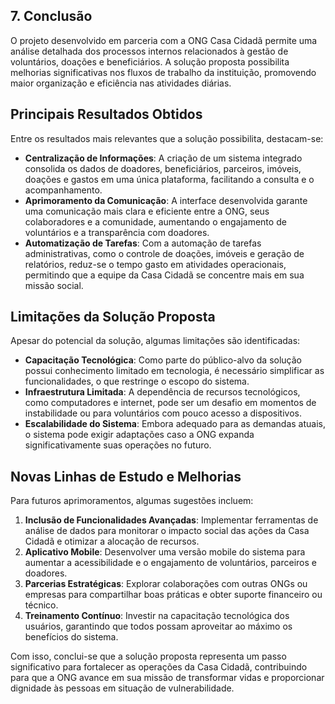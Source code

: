 ## 7. Conclusão

O projeto desenvolvido em parceria com a ONG Casa Cidadã permite uma análise detalhada dos processos internos relacionados à gestão de voluntários, doações e beneficiários. A solução proposta possibilita melhorias significativas nos fluxos de trabalho da instituição, promovendo maior organização e eficiência nas atividades diárias.

## Principais Resultados Obtidos

Entre os resultados mais relevantes que a solução possibilita, destacam-se:

- **Centralização de Informações**: A criação de um sistema integrado consolida os dados de doadores, beneficiários, parceiros, imóveis, doações e gastos em uma única plataforma, facilitando a consulta e o acompanhamento.
- **Aprimoramento da Comunicação**: A interface desenvolvida garante uma comunicação mais clara e eficiente entre a ONG, seus colaboradores e a comunidade, aumentando o engajamento de voluntários e a transparência com doadores.
- **Automatização de Tarefas**: Com a automação de tarefas administrativas, como o controle de doações, imóveis e geração de relatórios, reduz-se o tempo gasto em atividades operacionais, permitindo que a equipe da Casa Cidadã se concentre mais em sua missão social.

## Limitações da Solução Proposta

Apesar do potencial da solução, algumas limitações são identificadas:

- **Capacitação Tecnológica**: Como parte do público-alvo da solução possui conhecimento limitado em tecnologia, é necessário simplificar as funcionalidades, o que restringe o escopo do sistema.
- **Infraestrutura Limitada**: A dependência de recursos tecnológicos, como computadores e internet, pode ser um desafio em momentos de instabilidade ou para voluntários com pouco acesso a dispositivos.
- **Escalabilidade do Sistema**: Embora adequado para as demandas atuais, o sistema pode exigir adaptações caso a ONG expanda significativamente suas operações no futuro.

## Novas Linhas de Estudo e Melhorias

Para futuros aprimoramentos, algumas sugestões incluem:

1. **Inclusão de Funcionalidades Avançadas**: Implementar ferramentas de análise de dados para monitorar o impacto social das ações da Casa Cidadã e otimizar a alocação de recursos.
2. **Aplicativo Mobile**: Desenvolver uma versão mobile do sistema para aumentar a acessibilidade e o engajamento de voluntários, parceiros e doadores.
3. **Parcerias Estratégicas**: Explorar colaborações com outras ONGs ou empresas para compartilhar boas práticas e obter suporte financeiro ou técnico.
4. **Treinamento Contínuo**: Investir na capacitação tecnológica dos usuários, garantindo que todos possam aproveitar ao máximo os benefícios do sistema.

Com isso, conclui-se que a solução proposta representa um passo significativo para fortalecer as operações da Casa Cidadã, contribuindo para que a ONG avance em sua missão de transformar vidas e proporcionar dignidade às pessoas em situação de vulnerabilidade.
